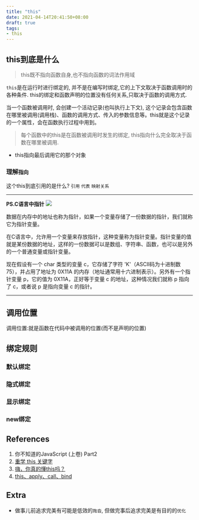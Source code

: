 ```yaml
---
title: "this"
date: 2021-04-14T20:41:50+08:00
draft: true
tags:
- this
---
```


## this到底是什么
> this既不指向函数自身,也不指向函数的词法作用域

`this`是在运行时进行绑定的, 并不是在编写时绑定,它的上下文取决于函数调用时的各种条件. this的绑定和函数声明的位置没有任何关系,只取决于函数的调用方式.

当一个函数被调用时, 会创建一个活动记录(也叫执行上下文), 这个记录会包含函数在哪里被调用(调用栈)、函数的调用方式、传入的参数信息等。this就是这个记录的一个属性，会在函数执行过程中用到。
> 每个函数中的this是在函数被调用时发生的绑定, this指向什么完全取决于函数在哪里被调用.

- this指向最后调用它的那个对象 


### 理解`指向` 
这个this到底引用的是什么?  `引用` `代表` `映射关系`

---
**PS.C语言中指针**
![](https://gtd-imgs-md.oss-cn-beijing.aliyuncs.com/imgs/20210415000710.png)

数据在内存中的地址也称为指针，如果一个变量存储了一份数据的指针，我们就称它为指针变量。

在C语言中，允许用一个变量来存放指针，这种变量称为指针变量。指针变量的值就是某份数据的地址，这样的一份数据可以是数组、字符串、函数，也可以是另外的一个普通变量或指针变量。

现在假设有一个 char 类型的变量 c，它存储了字符 'K'（ASCII码为十进制数 75），并占用了地址为 0X11A 的内存（地址通常用十六进制表示）。另外有一个指针变量 p，它的值为 0X11A，正好等于变量 c 的地址，这种情况我们就称 p 指向了 c，或者说 p 是指向变量 c 的指针。

---

## 调用位置
调用位置:就是函数在代码中被调用的位置(而不是声明的位置)

## 绑定规则
### 默认绑定
### 隐式绑定
### 显示绑定
### new绑定

## References
1. 你不知道的JavaScript (上卷) Part2
1. [重学 this 关键字](https://juejin.cn/post/6844903939691773960)
2. [嗨，你真的懂this吗？](https://juejin.cn/post/6844903805587619854#heading-0)
3. [this、apply、call、bind](https://juejin.cn/post/6844903496253177863)

## Extra
- 做事儿前追求完美有可能是低效的`拖沓`, 但做完事后追求完美是有目的的`优化`